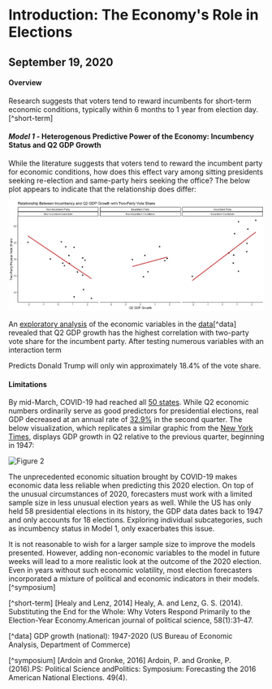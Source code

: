 # Introduction: The Economy's Role in Elections
## September 19, 2020

#### Overview

Research suggests that voters tend to reward incumbents for short-term economic conditions, typically within 6 months to 1 year from election day.[^short-term] 

#### *Model 1* - Heterogenous Predictive Power of the Economy: Incumbency Status and Q2 GDP Growth

While the literature suggests that voters tend to reward the incumbent party for economic conditions, how does this effect vary among sitting presidents seeking re-election and same-party heirs seeking the office? The below plot appears to indicate that the relationship does differ:

![Figure 1](../figures/economy/inc_gdp_q2.jpg)

An [exploratory analysis](../figures/economy.ggpairs.jpeg) of the economic variables in the [data](../data/econ.csv)[^data] revealed that Q2 GDP growth has the highest correlation with two-party vote share for the incumbent party. After testing numerous variables with an interaction term 



Predicts Donald Trump will only win approximately 18.4% of the vote share.

#### Limitations

By mid-March, COVID-19 had reached all [50 states](https://www.cdc.gov/mmwr/volumes/69/wr/mm6915e4.htm). While Q2 economic numbers ordinarily serve as good predictors for presidential elections, real GDP decreased at an annual rate of [32.9%](https://www.bea.gov/news/2020/gross-domestic-product-2nd-quarter-2020-advance-estimate-and-annual-update) in the second quarter. The below visualization, which replicates a similar graphic from the [New York Times](https://www.nytimes.com/2020/07/30/business/economy/q2-gdp-coronavirus-economy.html), displays GDP growth in Q2 relative to the previous quarter, beginning in 1947:

![Figure 2](../figures/economy/q1gdp.jpg)

The unprecedented economic situation brought by COVID-19 makes economic data less reliable when predicting this 2020 election. On top of the unusual circumstances of 2020, forecasters must work with a limited sample size in less unusual election years as well. While the US has only held 58 presidential elections in its history, the GDP data dates back to 1947 and only accounts for 18 elections. Exploring individual subcategories, such as incumbency status in Model 1, only exacerbates this issue.

It is not reasonable to wish for a larger sample size to improve the models presented. However, adding non-economic variables to the model in future weeks will lead to a more realistic look at the outcome of the 2020 election. Even in years without such economic volatility, most election forecasters incorporated a mixture of political and economic indicators in their models.[^symposium] 




[^short-term] [Healy and Lenz, 2014] Healy, A. and Lenz, G. S. (2014). Substituting the End for the Whole: Why Voters Respond Primarily to the Election-Year Economy.American journal of political science, 58(1):31–47.

[^data] GDP growth (national): 1947-2020 (US  Bureau  of Economic Analysis, Department of Commerce)

[^symposium] [Ardoin and Gronke, 2016] Ardoin, P. and Gronke, P. (2016).PS: Political Science andPolitics: Symposium: Forecasting the 2016 American National Elections. 49(4).
